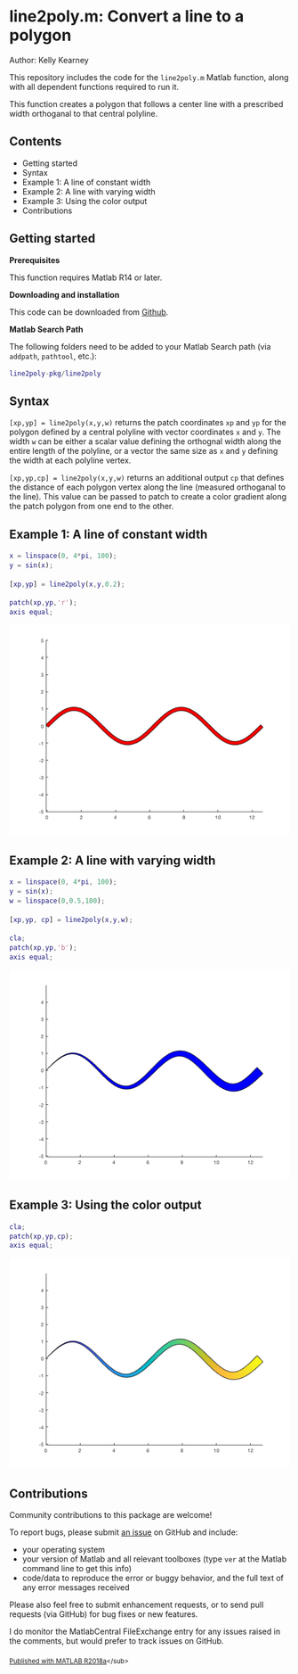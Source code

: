 
# line2poly.m: Convert a line to a polygon


Author: Kelly Kearney


This repository includes the code for the `line2poly.m` Matlab function, along with all dependent functions required to run it.


This function creates a polygon that follows a center line with a prescribed width orthoganal to that central polyline.



## Contents

            
- Getting started        
- Syntax        
- Example 1: A line of constant width        
- Example 2: A line with varying width        
- Example 3: Using the color output        
- Contributions

## Getting started


**Prerequisites**


This function requires Matlab R14 or later.


**Downloading and installation**


This code can be downloaded from [Github](https://github.com/kakearney/line2poly-pkg/).


**Matlab Search Path**


The following folders need to be added to your Matlab Search path (via `addpath`, `pathtool`, etc.):



```matlab
line2poly-pkg/line2poly
```



## Syntax


`[xp,yp] = line2poly(x,y,w)` returns the patch coordinates `xp` and `yp` for the polygon defined by a central polyline with vector coordinates `x` and `y`.  The width `w` can be either a scalar value defining the orthognal width along the entire length of the polyline, or a vector the same size as `x` and `y` defining the width at each polyline vertex.


`[xp,yp,cp] = line2poly(x,y,w)` returns an additional output `cp` that defines the distance of each polygon vertex along the line (measured orthoganal to the line).  This value can be passed to patch to  create a color gradient along the patch polygon from one end to the other.



## Example 1: A line of constant width



```matlab
x = linspace(0, 4*pi, 100);
y = sin(x);

[xp,yp] = line2poly(x,y,0.2);

patch(xp,yp,'r');
axis equal;
```


![](./readmeExtras/README_01.png)


## Example 2: A line with varying width



```matlab
x = linspace(0, 4*pi, 100);
y = sin(x);
w = linspace(0,0.5,100);

[xp,yp, cp] = line2poly(x,y,w);

cla;
patch(xp,yp,'b');
axis equal;
```


![](./readmeExtras/README_02.png)


## Example 3: Using the color output



```matlab
cla;
patch(xp,yp,cp);
axis equal;
```


![](./readmeExtras/README_03.png)


## Contributions


Community contributions to this package are welcome!


To report bugs, please submit [an issue](https://github.com/kakearney/example-pkg/issues) on GitHub and include:



  - your operating system
  - your version of Matlab and all relevant toolboxes (type `ver` at the Matlab command line to get this info)
  - code/data to reproduce the error or buggy behavior, and the full text of any error messages received

Please also feel free to submit enhancement requests, or to send pull requests (via GitHub) for bug fixes or new features.


I do monitor the MatlabCentral FileExchange entry for any issues raised in the comments, but would prefer to track issues on GitHub.



<sub>[Published with MATLAB R2018a]("http://www.mathworks.com/products/matlab/")</sub>
